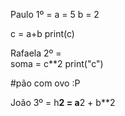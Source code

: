 Paulo 1º = 
a = 5
b = 2

c = a+b 
print(c) 

Rafaela 2º =  
soma = c**2
print("c")

#pão com ovo :P

João 3º = 
h**2 = a**2 + b**2

